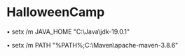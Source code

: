 # HalloweenCamp

• setx /m JAVA_HOME "C:\Java\jdk-19.0.1"

• setx /m PATH "%PATH%;C:\Maven\apache-maven-3.8.6"
